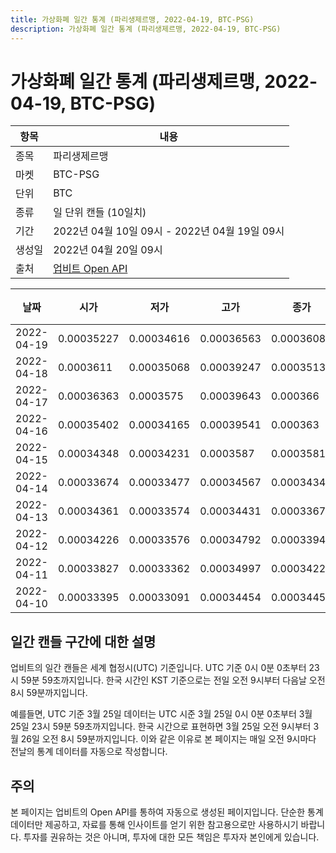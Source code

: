 ```yaml
---
title: 가상화폐 일간 통계 (파리생제르맹, 2022-04-19, BTC-PSG)
description: 가상화폐 일간 통계 (파리생제르맹, 2022-04-19, BTC-PSG)
---
```



가상화폐 일간 통계 (파리생제르맹, 2022-04-19, BTC-PSG)
===

|항목|내용|
|--|--|
|종목|파리생제르맹|
|마켓|BTC-PSG|
|단위|BTC|
|종류|일 단위 캔들 (10일치)|
|기간|2022년 04월 10일 09시 - 2022년 04월 19일 09시|
|생성일|2022년 04월 20일 09시|
|출처|[업비트 Open API](https://docs.upbit.com)|


|날짜|시가|저가|고가|종가|비고|
|--|--|--|--|--|--|
|2022-04-19|0.00035227|0.00034616|0.00036563|0.00036087|    |
|2022-04-18|0.0003611|0.00035068|0.00039247|0.00035131|    |
|2022-04-17|0.00036363|0.0003575|0.00039643|0.000366|    |
|2022-04-16|0.00035402|0.00034165|0.00039541|0.000363|    |
|2022-04-15|0.00034348|0.00034231|0.0003587|0.00035811|    |
|2022-04-14|0.00033674|0.00033477|0.00034567|0.00034348|    |
|2022-04-13|0.00034361|0.00033574|0.00034431|0.00033674|    |
|2022-04-12|0.00034226|0.00033576|0.00034792|0.00033949|    |
|2022-04-11|0.00033827|0.00033362|0.00034997|0.00034226|    |
|2022-04-10|0.00033395|0.00033091|0.00034454|0.00034454|    |


일간 캔들 구간에 대한 설명
---


업비트의 일간 캔들은 세계 협정시(UTC) 기준입니다. 
UTC 기준 0시 0분 0초부터 23시 59분 59초까지입니다. 
한국 시간인 KST 기준으로는 전일 오전 9시부터 다음날 오전 8시 59분까지입니다. 


예를들면, UTC 기준 3월 25일 데이터는 UTC 시준 3월 25일 0시 0분 0초부터 3월 25일 23시 59분 59초까지입니다. 
한국 시간으로 표현하면 3월 25일 오전 9시부터 3월 26일 오전 8시 59분까지입니다. 
이와 같은 이유로 본 페이지는 매일 오전 9시마다 전날의 통계 데이터를 자동으로 작성합니다. 


주의
---


본 페이지는 업비트의 Open API를 통하여 자동으로 생성된 페이지입니다. 
단순한 통계 데이터만 제공하고, 자료를 통해 인사이트를 얻기 위한 참고용으로만 사용하시기 바랍니다. 
투자를 권유하는 것은 아니며, 투자에 대한 모든 책임은 투자자 본인에게 있습니다. 
